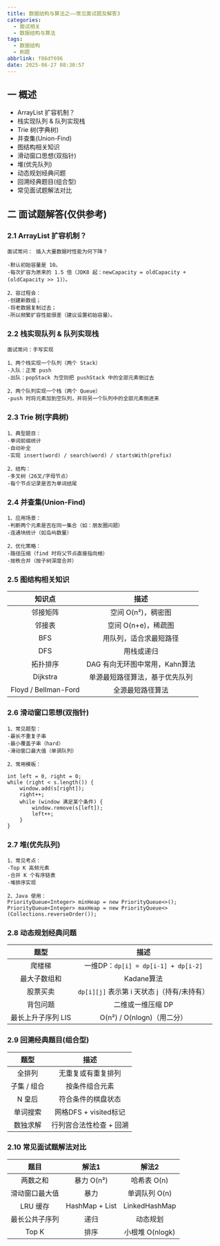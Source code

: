 ```yaml
---
title: 数据结构与算法之——常见面试题及解答3
categories:
  - 面试相关
  - 数据结构与算法
tags:
  - 数据结构
  - 刷题
abbrlink: f86df696
date: 2025-06-27 08:30:57
---
```

## 一 概述

* ArrayList 扩容机制？
* 栈实现队列 & 队列实现栈
* Trie 树(字典树)
* 并查集(Union-Find)
* 图结构相关知识<!--more-->
* 滑动窗口思想(双指针)
* 堆(优先队列)
* 动态规划经典问题
* 回溯经典题目(组合型)
* 常见面试题解法对比

## 二 面试题解答(仅供参考)

### 2.1 ArrayList 扩容机制？

```
面试常问： 插入大量数据时性能为何下降？

-默认初始容量是 10。
-每次扩容为原来的 1.5 倍（JDK8 起：newCapacity = oldCapacity + (oldCapacity >> 1)）。

2、容过程会：
-创建新数组；
-将老数据复制过去；
-所以频繁扩容性能很差（建议设置初始容量）。
```

### 2.2 栈实现队列 & 队列实现栈

```
面试常问：手写实现

1、两个栈实现一个队列（两个 Stack）
-入队：正常 push
-出队：popStack 为空则把 pushStack 中的全部元素倒过去

2、两个队列实现一个栈（两个 Queue）
-push 时将元素加到空队列，并将另一个队列中的全部元素倒进来
```

### 2.3 Trie 树(字典树)

```
1、典型题目：
-单词前缀统计
-自动补全
-实现 insert(word) / search(word) / startsWith(prefix)

2、结构：
-多叉树（26叉/字母节点）
-每个节点记录是否为单词结尾
```

### 2.4 并查集(Union-Find)

```
1、应用场景：
-判断两个元素是否在同一集合（如：朋友圈问题）
-连通块统计（如岛屿数量）

2、优化策略：
-路径压缩（find 时将父节点直接指向根）
-按秩合并（按子树深度合并）
```

### 2.5 图结构相关知识

|        知识点        |              描述              |
| :------------------: | :----------------------------: |
|       邻接矩阵       |       空间 O(n²)，稠密图       |
|        邻接表        |      空间 O(n+e)，稀疏图       |
|         BFS          |     用队列，适合求最短路径     |
|         DFS          |           用栈或递归           |
|       拓扑排序       | DAG 有向无环图中常用，Kahn算法 |
|       Dijkstra       | 单源最短路径算法，基于优先队列 |
| Floyd / Bellman-Ford |        全源最短路径算法        |

### 2.6 滑动窗口思想(双指针)

```
1、常见题型：
-最长不重复子串
-最小覆盖子串（hard）
-滑动窗口最大值（单调队列）

2、常用模板：

int left = 0, right = 0;
while (right < s.length()) {
    window.add(s[right]);
    right++;
    while (window 满足某个条件) {
        window.remove(s[left]);
        left++;
    }
}
```

### 2.7 堆(优先队列)

```
1、常见考点：
-Top K 高频元素
-合并 K 个有序链表
-堆排序实现

2、Java 使用：
PriorityQueue<Integer> minHeap = new PriorityQueue<>();
PriorityQueue<Integer> maxHeap = new PriorityQueue<>(Collections.reverseOrder());
```

### 2.8 动态规划经典问题

|        题型        |                    描述                     |
| :----------------: | :-----------------------------------------: |
|       爬楼梯       |     一维DP：`dp[i] = dp[i-1] + dp[i-2]`     |
|    最大子数组和    |                 Kadane算法                  |
|      股票买卖      | `dp[i][j]` 表示第 i 天状态 j（持有/未持有） |
|      背包问题      |              二维或一维压缩 DP              |
| 最长上升子序列 LIS |         O(n²) / O(nlogn)（用二分）          |

### 2.9 回溯经典题目(组合型)

|    题型     |          描述           |
| :---------: | :---------------------: |
|   全排列    |   无重复或有重复排列    |
| 子集 / 组合 |     按条件组合元素      |
|   N 皇后    |   符合条件的棋盘状态    |
|  单词搜索   |  网格DFS + visited标记  |
|  数独求解   | 行列宫合法性检查 + 回溯 |

### 2.10 常见面试题解法对比

|      题目      |     解法1      |      解法2      |
| :------------: | :------------: | :-------------: |
|    两数之和    |   暴力 O(n²)   |   哈希表 O(n)   |
| 滑动窗口最大值 |      暴力      |  单调队列 O(n)  |
|    LRU 缓存    | HashMap + List |  LinkedHashMap  |
| 最长公共子序列 |      递归      |    动态规划     |
|     Top K      |      排序      | 小根堆 O(nlogk) |

